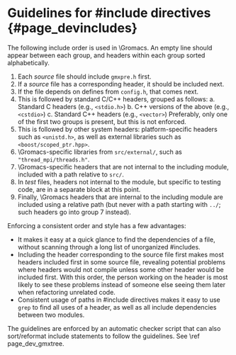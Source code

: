 Guidelines for \#include directives {#page_devincludes}
===================================

The following include order is used in \Gromacs. An empty line should appear
between each group, and headers within each group sorted alphabetically.

 1. Each _source_ file should include `gmxpre.h` first.
 2. If a _source_ file has a corresponding header, it should be included next.
 3. If the file depends on defines from `config.h`, that comes next.
 4. This is followed by standard C/C++ headers, grouped as follows:
     a. Standard C headers (e.g., `<stdio.h>`)
     b. C++ versions of the above (e.g., `<cstdio>`)
     c. Standard C++ headers (e.g., `<vector>`)
    Preferably, only one of the first two groups is present, but this is not
    enforced.
 5. This is followed by other system headers: platform-specific headers such as
    `<unistd.h>`, as well as external libraries such as
    `<boost/scoped_ptr.hpp>`.
 6. \Gromacs-specific libraries from `src/external/`, such as
    `"thread_mpi/threads.h"`.
 7. \Gromacs-specific headers that are not internal to the including module,
    included with a path relative to `src/`.
 8. In _test_ files, headers not internal to the module, but specific to
    testing code, are in a separate block at this point.
 9. Finally, \Gromacs headers that are internal to the including module are
    included using a relative path (but never with a path starting with `../`;
    such headers go into group 7 instead).

Enforcing a consistent order and style has a few advantages:
 * It makes it easy at a quick glance to find the dependencies of a file,
   without scanning through a long list of unorganized \#includes.
 * Including the header corresponding to the source file first makes most
   headers included first in some source file, revealing potential problems
   where headers would not compile unless some other header would be included
   first.  With this order, the person working on the header is most likely to
   see these problems instead of someone else seeing them later when
   refactoring unrelated code.
 * Consistent usage of paths in \#include directives makes it easy to use
   `grep` to find all uses of a header, as well as all include dependencies
   between two modules.

The guidelines are enforced by an automatic checker script that can also
sort/reformat include statements to follow the guidelines.
See \ref page_dev_gmxtree.
